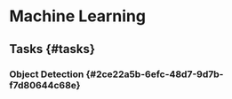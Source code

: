 # Machine Learning


## Tasks {#tasks}


### Object Detection {#2ce22a5b-6efc-48d7-9d7b-f7d80644c68e}
